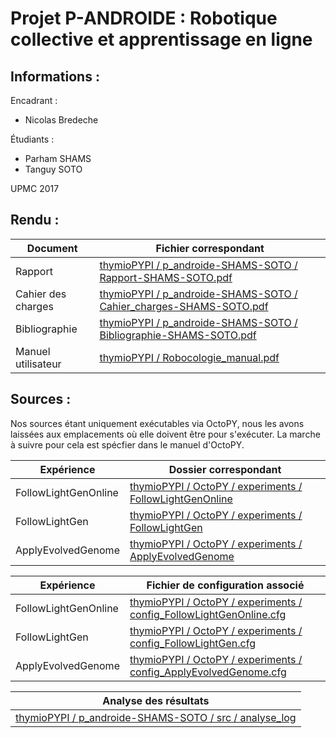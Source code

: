 # Projet P-ANDROIDE : Robotique collective et apprentissage en ligne 

## Informations :
Encadrant : 
- Nicolas Bredeche

Étudiants :
- Parham SHAMS
- Tanguy SOTO

UPMC 2017

## Rendu :
| Document | Fichier correspondant |
| ------ | ------ |
| Rapport | [thymioPYPI / p_androide-SHAMS-SOTO / Rapport-SHAMS-SOTO.pdf][rapp] |
| Cahier des charges | [thymioPYPI / p_androide-SHAMS-SOTO / Cahier_charges-SHAMS-SOTO.pdf][cdc] |
| Bibliographie | [thymioPYPI / p_androide-SHAMS-SOTO / Bibliographie-SHAMS-SOTO.pdf][bibli] |
| Manuel utilisateur | [thymioPYPI / Robocologie_manual.pdf][man] |

## Sources :

Nos sources étant uniquement exécutables via OctoPY, nous les avons laissées aux emplacements où elle doivent être pour s'exécuter. La marche à suivre pour cela est spécfier dans le manuel d'OctoPY.

| Expérience | Dossier correspondant |
| ------ | ------ |
| FollowLightGenOnline | [thymioPYPI / OctoPY / experiments / FollowLightGenOnline][flgo] |
| FollowLightGen | [thymioPYPI / OctoPY / experiments / FollowLightGen][flg] |
| ApplyEvolvedGenome | [thymioPYPI / OctoPY / experiments / ApplyEvolvedGenome][aeg] |

| Expérience | Fichier de configuration associé |
| ------ | ------ |
| FollowLightGenOnline | [thymioPYPI / OctoPY / experiments / config_FollowLightGenOnline.cfg][flgoc] |
| FollowLightGen | [thymioPYPI / OctoPY / experiments / config_FollowLightGen.cfg][flgc] |
| ApplyEvolvedGenome | [thymioPYPI / OctoPY / experiments / config_ApplyEvolvedGenome.cfg][aegc] |

| Analyse des résultats |
| ------ |
|[thymioPYPI / p_androide-SHAMS-SOTO / src / analyse_log][ar] |

[rapp]: <https://github.com/nekonaute/thymioPYPI/blob/master/p_androide-SHAMS-SOTO/Rapport-SHAMS-SOTO.pdf>
[cdc]: <https://github.com/nekonaute/thymioPYPI/blob/master/p_androide-SHAMS-SOTO/Cahier_charges-SHAMS-SOTO.pdf>
[bibli]: <https://github.com/nekonaute/thymioPYPI/blob/master/p_androide-SHAMS-SOTO/Bibilographie-SHAMS-SOTO.pdf>
[man]: <https://github.com/nekonaute/thymioPYPI/blob/master/Robocologie_manual.pdf>

[flgo]: <https://github.com/nekonaute/thymioPYPI/tree/master/OctoPY/rpifiles/experiments/FollowLightGenOnline>
[flg]: <https://github.com/nekonaute/thymioPYPI/tree/master/OctoPY/rpifiles/experiments/FollowLightGen>
[aeg]: <https://github.com/nekonaute/thymioPYPI/tree/master/OctoPY/rpifiles/experiments/ApplyEvolvedGenome>

[flgoc]: <https://github.com/nekonaute/thymioPYPI/blob/master/OctoPY/rpifiles/experiments/config_FollowLightGenOnline.cfg>
[flgc]: <https://github.com/nekonaute/thymioPYPI/blob/master/OctoPY/rpifiles/experiments/config_FollowLightGen.cfg>
[aegc]: <https://github.com/nekonaute/thymioPYPI/blob/master/OctoPY/rpifiles/experiments/config_ApplyEvolvedGenome.cfg>

[ar]: <https://github.com/nekonaute/thymioPYPI/blob/master/p_androide-SHAMS-SOTO/src/analyse_log>
